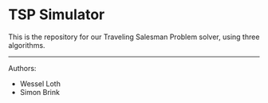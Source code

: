 # TSP Simulator
This is the repository for our Traveling Salesman Problem solver, using three algorithms.

-----------------------------------------
Authors:
* Wessel Loth
* Simon Brink
